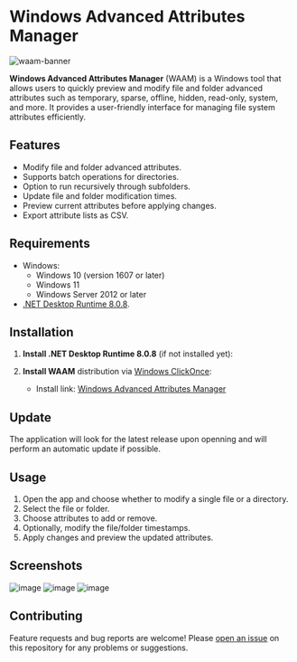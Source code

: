 
# Windows Advanced Attributes Manager

![waam-banner](https://github.com/user-attachments/assets/567b4a32-47c6-4851-83e4-b8b9ad58bd7c)


**Windows Advanced Attributes Manager** (WAAM) is a Windows tool that allows users to quickly preview and modify file and folder advanced attributes such as temporary, sparse, offline, hidden, read-only, system, and more. It provides a user-friendly interface for managing file system attributes efficiently.

## Features

- Modify file and folder advanced attributes.
- Supports batch operations for directories.
- Option to run recursively through subfolders.
- Update file and folder modification times.
- Preview current attributes before applying changes.
- Export attribute lists as CSV.

## Requirements

- Windows:
  - Windows 10 (version 1607 or later)
  - Windows 11
  - Windows Server 2012 or later
- [.NET Desktop Runtime 8.0.8]([https://dotnet.microsoft.com/en-us/download/dotnet/8.0](https://dotnet.microsoft.com/en-us/download/dotnet/8.0#:~:text=x86-,.NET%20Desktop%20Runtime%208.0.8,-The%20.NET%20Desktop)).

## Installation

1. **Install .NET Desktop Runtime 8.0.8** (if not installed yet):
    
2. **Install WAAM** distribution via [Windows ClickOnce](https://learn.microsoft.com/en-us/visualstudio/deployment/clickonce-security-and-deployment?view=vs-2022#install-clickonce-applications):
    - Install link: [Windows Advanced Attributes Manager](https://joeperpetua.github.io/get/waam/WindowsAdvancedAttributesManager.application)
## Update
The application will look for the latest release upon openning and will perform an automatic update if possible.

## Usage

1. Open the app and choose whether to modify a single file or a directory.
2. Select the file or folder.
3. Choose attributes to add or remove.
4. Optionally, modify the file/folder timestamps.
5. Apply changes and preview the updated attributes.

## Screenshots

![image](https://github.com/user-attachments/assets/344e4e66-70ba-47ce-854f-13779b0ef7d8)
![image](https://github.com/user-attachments/assets/921b85a5-23a8-44f2-8f94-ca0f32939e5a)
![image](https://github.com/user-attachments/assets/23aa9927-c45b-408a-9bb5-7890631d39cc)


## Contributing

Feature requests and bug reports are welcome! Please [open an issue](https://github.com/joeperpetua/AdvancedAttributesManager/issues) on this repository for any problems or suggestions.
